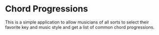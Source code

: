 # Chord Progressions

This is a simple application to allow musicians of all sorts to select their favorite key and music style and get a list of common chord progressions.
